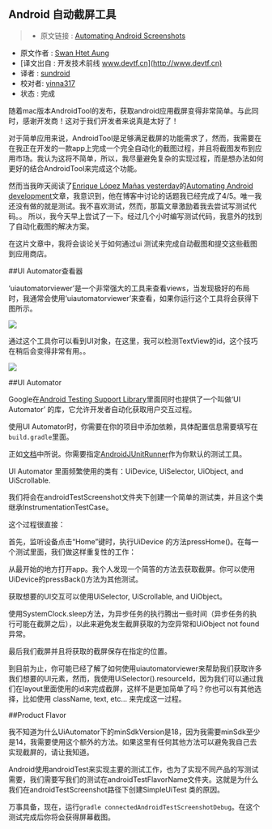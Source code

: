 Android 自动截屏工具
---

> * 原文链接 : [Automating Android Screenshots](https://medium.com/@swanhtet1992/automating-android-screenshots-5b7574c0621d)
* 原文作者 : [Swan Htet Aung](https://medium.com/@swanhtet1992)
* [译文出自 :  开发技术前线 www.devtf.cn](http://www.devtf.cn)
* 译者 : [sundroid](https://github.com/sundroid) 
* 校对者: [yinna317](https://github.com/yinna317 )  
* 状态 :  完成

随着mac版本AndroidTool的发布，获取android应用截屏变得非常简单。与此同时，感谢开发商！这对于我们开发者来说真是太好了！

对于简单应用来说，AndroidTool是足够满足截屏的功能需求了，然而，我需要在在我正在开发的一款app上完成一个完全自动化的截图过程，并且将截图发布到应用市场。我认为这将不简单，所以，我尽量避免复杂的实现过程，而是想办法如何更好的结合AndroidTool来完成这个功能。

然而当我昨天阅读了[Enrique López Mañas yesterday](https://medium.com/@enriquelopezmanas)的[Automating Android development](https://medium.com/google-developer-experts/automating-android-development-6daca3a98396)文章，我意识到，他在博客中讨论的话题我已经完成了4/5。唯一我还没有做的就是测试。我不喜欢测试，然而，那篇文章激励着我去尝试写测试代码。。 所以，我今天早上尝试了一下。经过几个小时编写测试代码，我意外的找到了自动化截图的解决方案。

在这片文章中，我将会谈论关于如何通过ui 测试来完成自动截图和提交这些截图到应用商店。

##UI Automator查看器

‘uiautomatorviewer’是一个非常强大的工具来查看views，当发现极好的布局时，我通常会使用‘uiautomatorviewer’来查看，如果你运行这个工具将会获得下图所示。

![](https://d262ilb51hltx0.cloudfront.net/max/2000/1*2GVDSxydFfqY4WvXBBVQ1Q.png)

通过这个工具你可以看到UI对象，在这里，我可以检测TextView的id，这个技巧在稍后会变得非常有用。。

![](https://d262ilb51hltx0.cloudfront.net/max/2000/1*9yNBO3PwetoOv7EWEChsag.png)

##UI Automator

Google在[Android Testing Support Library](https://developer.android.com/tools/testing-support-library/index.html)里面同时也提供了一个叫做‘UI Automator’ 的库，它允许开发者自动化获取用户交互过程。

使用UI Automator时，你需要在你的项目中添加依赖，具体配置信息需要填写在`build.gradle`里面。

正如[文档](https://developer.android.com/training/testing/ui-testing/uiautomator-testing.html#run)中所说。你需要指定[AndroidJUnitRunner](https://developer.android.com/reference/android/support/test/runner/AndroidJUnitRunner.html)作为你默认的测试工具。

UI Automator 里面频繁使用的类有：UiDevice, UiSelector, UiObject, and UiScrollable.

我们将会在androidTestScreenshot文件夹下创建一个简单的测试类，并且这个类继承InstrumentationTestCase。

这个过程很直接：

首先，监听设备点击“Home”键时，执行UiDevice 的方法pressHome()。在每一个测试里面，我们做这样重复性的工作：

从最开始的地方打开app。我个人发现一个简答的方法去获取截屏。你可以使用UiDevice的pressBack()方法为其他测试。

获取想要的UI交互可以使用UiSelector, UiScrollable, and UiObject。

使用SystemClock.sleep方法，为异步任务的执行腾出一些时间（异步任务的执行可能在截屏之后），以此来避免发生截屏获取的为空异常和UiObject not found异常。

最后我们截屏并且将获取的截屏保存在指定的位置。

到目前为止，你可能已经了解了如何使用uiautomatorviewer来帮助我们获取许多我们想要的UI元素，然而，我使用UiSelector().resourceId，因为我们可以通过我们在layout里面使用的id来完成截屏，这样不是更加简单了吗？你也可以有其他选择，比如使用 className, text, etc… 来完成这一过程。

##Product Flavor

我不知道为什么UiAutomator下的minSdkVersion是18，因为我需要minSdk至少是14，我需要使用这个额外的方法。如果这里有任何其他方法可以避免我自己去实现截屏的，请让我知道。

Android使用androidTest来实现主要的测试工作，也为了实现不同产品的写测试需要，我们需要写我们的测试在androidTestFlavorName文件夹。这就是为什么我们在androidTestScreenshot路径下创建SimpleUiTest 类的原因。

万事具备，现在，运行`gradle connectedAndroidTestScreenshotDebug`。在这个测试完成后你将会获得屏幕截图。

